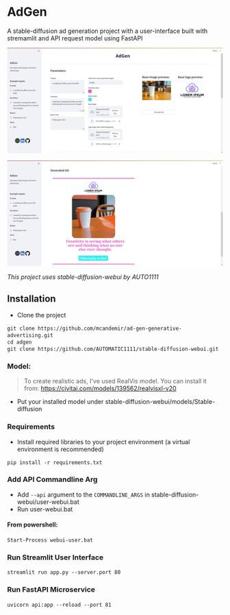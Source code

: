 # AdGen
A stable-diffusion ad generation project with a user-interface built with stremamlit and API request model using FastAPI

![Alt text](previewimg/image-1.png)

![Alt text](previewimg/image.png)

_This project uses stable-diffusion-webui by AUTO1111_

## Installation
- Clone the project

```shell
git clone https://github.com/mcandemir/ad-gen-generative-advertising.git
cd adgen
git clone https://github.com/AUTOMATIC1111/stable-diffusion-webui.git
```

### Model:

> To create realistic ads, I've used RealVis model. You can install it from:
https://civitai.com/models/139562/realvisxl-v20
- Put your installed model under stable-diffusion-webui/models/Stable-diffusion


### Requirements
- Install required libraries to your project environment (a virtual environment is recommended)

```shell
pip install -r requirements.txt
```

### Add API Commandline Arg
- Add `--api` argument to the `COMMANDLINE_ARGS` in stable-diffusion-webui/user-webui.bat
- Run user-webui.bat

#### From powershell:
```shell
Start-Process webui-user.bat
```


### Run Streamlit User Interface

```shell
streamlit run app.py --server.port 80
```

### Run FastAPI Microservice
```shell
uvicorn api:app --reload --port 81
```







